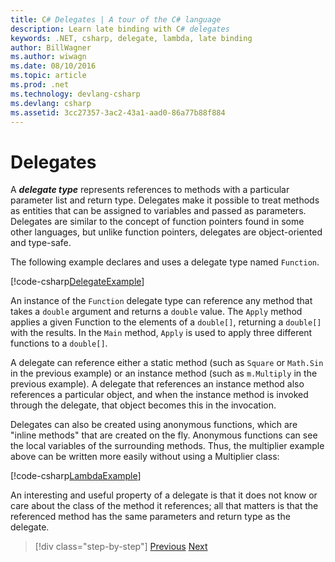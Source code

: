 ```yaml
---
title: C# Delegates | A tour of the C# language
description: Learn late binding with C# delegates
keywords: .NET, csharp, delegate, lambda, late binding
author: BillWagner
ms.author: wiwagn
ms.date: 08/10/2016
ms.topic: article
ms.prod: .net
ms.technology: devlang-csharp
ms.devlang: csharp
ms.assetid: 3cc27357-3ac2-43a1-aad0-86a77b88f884
---
```


# Delegates

A ***delegate type*** represents references to methods with a particular parameter list and return type. Delegates make it possible to treat methods as entities that can be assigned to variables and passed as parameters. Delegates are similar to the concept of function pointers found in some other languages, but unlike function pointers, delegates are object-oriented and type-safe.

The following example declares and uses a delegate type named `Function`.

[!code-csharp[DelegateExample](../../../samples/snippets/csharp/tour/delegates/Program.cs#L3-L37)]

An instance of the `Function` delegate type can reference any method that takes a `double` argument and returns a `double` value. The `Apply` method applies a given Function to the elements of a `double[]`, returning a `double[]` with the results. In the `Main` method, `Apply` is used to apply three different functions to a `double[]`.

A delegate can reference either a static method (such as `Square` or `Math.Sin` in the previous example) or an instance method (such as `m.Multiply` in the previous example). A delegate that references an instance method also references a particular object, and when the instance method is invoked through the delegate, that object becomes this in the invocation.

Delegates can also be created using anonymous functions, which are "inline methods" that are created on the fly. Anonymous functions can see the local variables of the surrounding methods. Thus, the multiplier example above can be written more easily without using a Multiplier class:

[!code-csharp[LambdaExample](../../../samples/snippets/csharp/tour/delegates/Program.cs#L44-L44)]

An interesting and useful property of a delegate is that it does not know or care about the class of the method it references; all that matters is that the referenced method has the same parameters and return type as the delegate.

>[!div class="step-by-step"]
[Previous](enums.md)
[Next](attributes.md)
